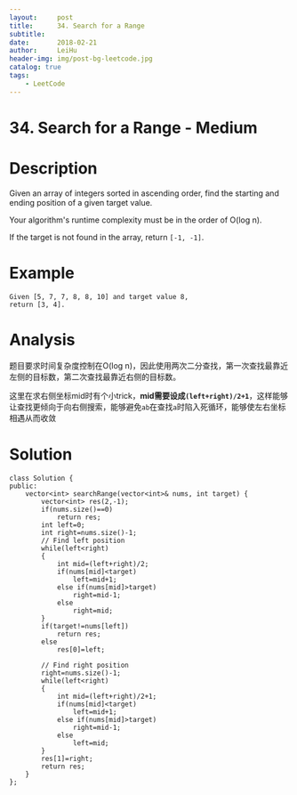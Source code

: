 ```yaml
---
layout:     post
title:      34. Search for a Range
subtitle:   
date:       2018-02-21
author:     LeiHu
header-img: img/post-bg-leetcode.jpg
catalog: true
tags:
    - LeetCode
---
```

# 34. Search for a Range - Medium

# Description
Given an array of integers sorted in ascending order, find the starting and ending position of a given target value.

Your algorithm's runtime complexity must be in the order of O(log n).

If the target is not found in the array, return `[-1, -1]`.

# Example
```
Given [5, 7, 7, 8, 8, 10] and target value 8,
return [3, 4].
```

# Analysis
题目要求时间复杂度控制在O(log n)，因此使用两次二分查找，第一次查找最靠近左侧的目标数，第二次查找最靠近右侧的目标数。

这里在求右侧坐标mid时有个小trick，**mid需要设成`(left+right)/2+1`**，这样能够让查找更倾向于向右侧搜索，能够避免`ab`在查找`a`时陷入死循环，能够使左右坐标相遇从而收敛

# Solution
```
class Solution {
public:
    vector<int> searchRange(vector<int>& nums, int target) {
        vector<int> res(2,-1);
        if(nums.size()==0)
            return res;
        int left=0;
        int right=nums.size()-1;
        // Find left position
        while(left<right)
        {
            int mid=(left+right)/2;
            if(nums[mid]<target)
                left=mid+1;
            else if(nums[mid]>target)
                right=mid-1;
            else
                right=mid;
        }
        if(target!=nums[left])
            return res;
        else
            res[0]=left;

        // Find right position
        right=nums.size()-1;
        while(left<right)
        {
            int mid=(left+right)/2+1;
            if(nums[mid]<target)
                left=mid+1;
            else if(nums[mid]>target)
                right=mid-1;
            else
                left=mid;
        }
        res[1]=right;
        return res;
    }
};
```
